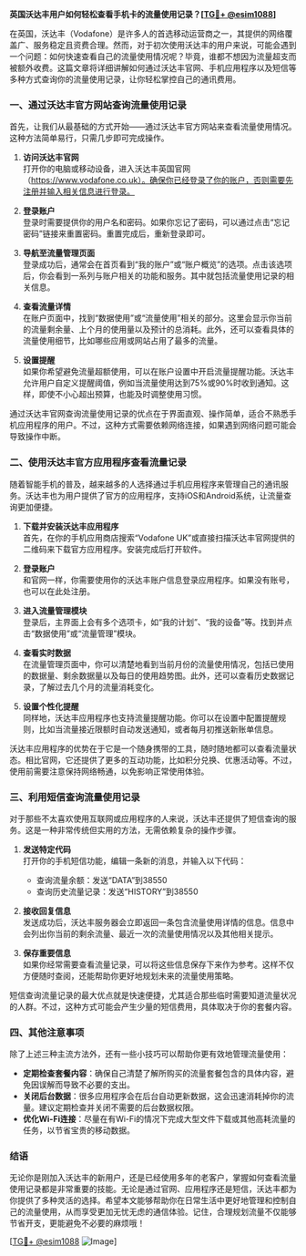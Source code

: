 **英国沃达丰用户如何轻松查看手机卡的流量使用记录？[[TG💪+ @esim1088](https://t.me/s/esim1088)]**

在英国，沃达丰（Vodafone）是许多人的首选移动运营商之一，其提供的网络覆盖广、服务稳定且资费合理。然而，对于初次使用沃达丰的用户来说，可能会遇到一个问题：如何快速查看自己的流量使用情况呢？毕竟，谁都不想因为流量超支而被额外收费。这篇文章将详细讲解如何通过沃达丰官网、手机应用程序以及短信等多种方式查询你的流量使用记录，让你轻松掌控自己的通讯费用。

### 一、通过沃达丰官方网站查询流量使用记录

首先，让我们从最基础的方式开始——通过沃达丰官方网站来查看流量使用情况。这种方法简单易行，只需几步即可完成操作。

1. **访问沃达丰官网**  
   打开你的电脑或移动设备，进入沃达丰英国官网（https://www.vodafone.co.uk）。确保你已经登录了你的账户，否则需要先注册并输入相关信息进行登录。

2. **登录账户**  
   登录时需要提供你的用户名和密码。如果你忘记了密码，可以通过点击“忘记密码”链接来重置密码。重置完成后，重新登录即可。

3. **导航至流量管理页面**  
   登录成功后，通常会在首页看到“我的账户”或“账户概览”的选项。点击该选项后，你会看到一系列与账户相关的功能和服务。其中就包括流量使用记录的相关信息。

4. **查看流量详情**  
   在账户页面中，找到“数据使用”或“流量使用”相关的部分。这里会显示你当前的流量剩余量、上个月的使用量以及预计的总消耗。此外，还可以查看具体的流量使用细节，比如哪些应用或网站占用了最多的流量。

5. **设置提醒**  
   如果你希望避免流量超额使用，可以在账户设置中开启流量提醒功能。沃达丰允许用户自定义提醒阈值，例如当流量使用达到75%或90%时收到通知。这样，即使不小心超出预算，也能及时调整使用习惯。

通过沃达丰官网查询流量使用记录的优点在于界面直观、操作简单，适合不熟悉手机应用程序的用户。不过，这种方式需要依赖网络连接，如果遇到网络问题可能会导致操作中断。

### 二、使用沃达丰官方应用程序查看流量记录

随着智能手机的普及，越来越多的人选择通过手机应用程序来管理自己的通讯服务。沃达丰也为用户提供了官方的应用程序，支持iOS和Android系统，让流量查询更加便捷。

1. **下载并安装沃达丰应用程序**  
   首先，在你的手机应用商店搜索“Vodafone UK”或直接扫描沃达丰官网提供的二维码来下载官方应用程序。安装完成后打开软件。

2. **登录账户**  
   和官网一样，你需要使用你的沃达丰账户信息登录应用程序。如果没有账号，也可以在此处注册。

3. **进入流量管理模块**  
   登录后，主界面上会有多个选项卡，如“我的计划”、“我的设备”等。找到并点击“数据使用”或“流量管理”模块。

4. **查看实时数据**  
   在流量管理页面中，你可以清楚地看到当前月份的流量使用情况，包括已使用的数据量、剩余数据量以及每日的使用趋势图。此外，还可以查看历史数据记录，了解过去几个月的流量消耗变化。

5. **设置个性化提醒**  
   同样地，沃达丰应用程序也支持流量提醒功能。你可以在设置中配置提醒规则，比如当流量接近限额时自动发送通知，或者每月初推送新账单信息。

沃达丰应用程序的优势在于它是一个随身携带的工具，随时随地都可以查看流量状态。相比官网，它还提供了更多的互动功能，比如积分兑换、优惠活动等。不过，使用前需要注意保持网络畅通，以免影响正常使用体验。

### 三、利用短信查询流量使用记录

对于那些不太喜欢使用互联网或应用程序的人来说，沃达丰还提供了短信查询的服务。这是一种非常传统但实用的方法，无需依赖复杂的操作步骤。

1. **发送特定代码**  
   打开你的手机短信功能，编辑一条新的消息，并输入以下代码：  
   - 查询流量余额：发送“DATA”到38550  
   - 查询历史流量记录：发送“HISTORY”到38550  

2. **接收回复信息**  
   发送成功后，沃达丰服务器会立即返回一条包含流量使用详情的信息。信息中会列出你当前的剩余流量、最近一次的流量使用情况以及其他相关提示。

3. **保存重要信息**  
   如果你经常需要查看流量记录，可以将这些信息保存下来作为参考。这样不仅方便随时查阅，还能帮助你更好地规划未来的流量使用策略。

短信查询流量记录的最大优点就是快速便捷，尤其适合那些临时需要知道流量状况的人群。不过，这种方式可能会产生少量的短信费用，具体取决于你的套餐内容。

### 四、其他注意事项

除了上述三种主流方法外，还有一些小技巧可以帮助你更有效地管理流量使用：

- **定期检查套餐内容**：确保自己清楚了解所购买的流量套餐包含的具体内容，避免因误解而导致不必要的支出。
- **关闭后台数据**：很多应用程序会在后台自动更新数据，这会迅速消耗掉你的流量。建议定期检查并关闭不需要的后台数据权限。
- **优化Wi-Fi连接**：尽量在有Wi-Fi的情况下完成大型文件下载或其他高耗流量的任务，以节省宝贵的移动数据。

### 结语

无论你是刚加入沃达丰的新用户，还是已经使用多年的老客户，掌握如何查看流量使用记录都是非常重要的技能。无论是通过官网、应用程序还是短信，沃达丰都为你提供了多种灵活的选择。希望本文能够帮助你在日常生活中更好地管理和控制自己的流量使用，从而享受更加无忧无虑的通信体验。记住，合理规划流量不仅能够节省开支，更能避免不必要的麻烦哦！

[[TG💪+ @esim1088](https://t.me/s/esim1088) ![Image](https://i.postimg.cc/4NQfJmqS/Snipaste-2025-05-13-00-14-12.png)]